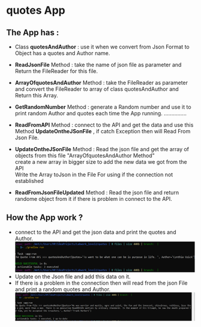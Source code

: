 # quotes App 

## The App has :  
* Class **quotesAndAuthor** : use it when we convert from Json Format to Object has a quotes and Author name.  
  
* **ReadJsonFile** Method : take the name of json file as parameter and Return the FileReader for this file.  

* **ArrayOfquotesAndAuthor** Method : take the FileReader as parameter and convert the FileReader to array of class  quotesAndAuthor and Return this Array.  

* **GetRandomNumber** Method : generate a Random number and use it to print random Author and quotes each time the App running.
............... 
* **ReadFromAPI** Method : connect to the API and get the data and use this Method **UpdateOntheJSonFile** , if catch Exception then will Read From Json File.   
* **UpdateOntheJSonFile** Method : Read the json file and get the array of objects from this file "ArrayOfquotesAndAuthor Method"  
      create a new array in bigger size to add the new data we got from the API  
      Write the Array toJson in the File For using if the connection not established  
* **ReadFromJsonFileUpdated** Method : Read the json file and return randome object from it if there is problem in connect to the API.  


## How the App work ? 
* connect to the API and get the json data and print the quotes and Author.   
![API](./Image/API.PNG)  
* Update on the Json file and add this data on it.  
* If there is a problem in the connection then will read from the json File and print a random quotes and Author.  
![file](./Image/file.PNG)  

  

